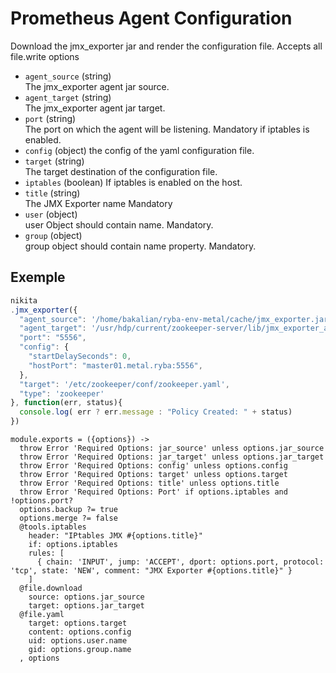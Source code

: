 
# Prometheus Agent Configuration

Download the jmx_exporter jar and render the configuration file. Accepts all file.write
options

* `agent_source` (string)   
  The jmx_exporter agent jar source.
* `agent_target` (string)   
  The jmx_exporter agent jar target.
* `port` (string)   
  The port on which the agent will be listening. Mandatory if iptables is enabled.
* `config` (object)
  the config of the yaml configuration file.
* `target` (string)   
  The target destination of the configuration file.
* `iptables` (boolean)
  If iptables is enabled on the host.
* `title` (string)   
  The JMX Exporter name Mandatory
* `user` (object)   
  user Object should contain name. Mandatory.
* `group` (object)   
  group object should contain name property. Mandatory.


## Exemple

```js
nikita
.jmx_exporter({
  "agent_source": '/home/bakalian/ryba-env-metal/cache/jmx_exporter.jar',
  "agent_target": '/usr/hdp/current/zookeeper-server/lib/jmx_exporter_agent.jar',
  "port": "5556",
  "config": {
    "startDelaySeconds": 0,
    "hostPort": "master01.metal.ryba:5556",
  },
  "target": '/etc/zookeeper/conf/zookeeper.yaml',
  "type": 'zookeeper'
}, function(err, status){
  console.log( err ? err.message : "Policy Created: " + status)
})
```

    module.exports = ({options}) ->
      throw Error 'Required Options: jar_source' unless options.jar_source
      throw Error 'Required Options: jar_target' unless options.jar_target
      throw Error 'Required Options: config' unless options.config
      throw Error 'Required Options: target' unless options.target
      throw Error 'Required Options: title' unless options.title
      throw Error 'Required Options: Port' if options.iptables and !options.port?
      options.backup ?= true
      options.merge ?= false
      @tools.iptables
        header: "IPtables JMX #{options.title}"
        if: options.iptables
        rules: [
          { chain: 'INPUT', jump: 'ACCEPT', dport: options.port, protocol: 'tcp', state: 'NEW', comment: "JMX Exporter #{options.title}" }
        ]
      @file.download
        source: options.jar_source
        target: options.jar_target
      @file.yaml
        target: options.target
        content: options.config
        uid: options.user.name
        gid: options.group.name
      , options
